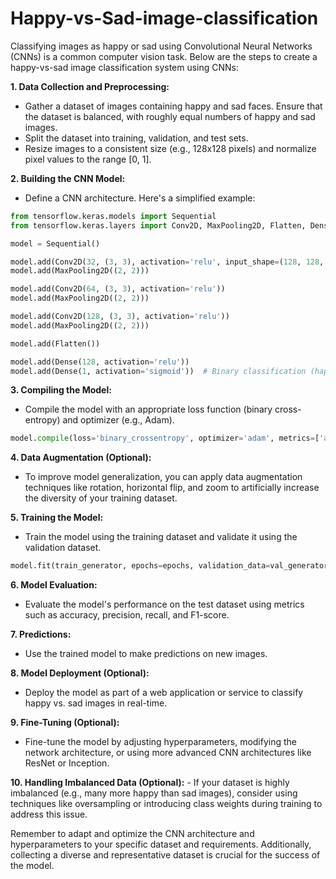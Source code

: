 # Happy-vs-Sad-image-classification
Classifying images as happy or sad using Convolutional Neural Networks (CNNs) is a common computer vision task. Below are the steps to create a happy-vs-sad image classification system using CNNs:

**1. Data Collection and Preprocessing:**
   - Gather a dataset of images containing happy and sad faces. Ensure that the dataset is balanced, with roughly equal numbers of happy and sad images.
   - Split the dataset into training, validation, and test sets.
   - Resize images to a consistent size (e.g., 128x128 pixels) and normalize pixel values to the range [0, 1].

**2. Building the CNN Model:**
   - Define a CNN architecture. Here's a simplified example:

   ```python
   from tensorflow.keras.models import Sequential
   from tensorflow.keras.layers import Conv2D, MaxPooling2D, Flatten, Dense

   model = Sequential()

   model.add(Conv2D(32, (3, 3), activation='relu', input_shape=(128, 128, 3)))
   model.add(MaxPooling2D((2, 2)))

   model.add(Conv2D(64, (3, 3), activation='relu'))
   model.add(MaxPooling2D((2, 2)))

   model.add(Conv2D(128, (3, 3), activation='relu'))
   model.add(MaxPooling2D((2, 2)))

   model.add(Flatten())

   model.add(Dense(128, activation='relu'))
   model.add(Dense(1, activation='sigmoid'))  # Binary classification (happy or sad)
   ```

**3. Compiling the Model:**
   - Compile the model with an appropriate loss function (binary cross-entropy) and optimizer (e.g., Adam).
   
   ```python
   model.compile(loss='binary_crossentropy', optimizer='adam', metrics=['accuracy'])
   ```

**4. Data Augmentation (Optional):**
   - To improve model generalization, you can apply data augmentation techniques like rotation, horizontal flip, and zoom to artificially increase the diversity of your training dataset.

**5. Training the Model:**
   - Train the model using the training dataset and validate it using the validation dataset.
   
   ```python
   model.fit(train_generator, epochs=epochs, validation_data=val_generator)
   ```

**6. Model Evaluation:**
   - Evaluate the model's performance on the test dataset using metrics such as accuracy, precision, recall, and F1-score.

**7. Predictions:**
   - Use the trained model to make predictions on new images.

**8. Model Deployment (Optional):**
   - Deploy the model as part of a web application or service to classify happy vs. sad images in real-time.

**9. Fine-Tuning (Optional):**
   - Fine-tune the model by adjusting hyperparameters, modifying the network architecture, or using more advanced CNN architectures like ResNet or Inception.

**10. Handling Imbalanced Data (Optional):**
    - If your dataset is highly imbalanced (e.g., many more happy than sad images), consider using techniques like oversampling or introducing class weights during training to address this issue.

Remember to adapt and optimize the CNN architecture and hyperparameters to your specific dataset and requirements. Additionally, collecting a diverse and representative dataset is crucial for the success of the model.
